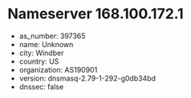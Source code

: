 # Nameserver 168.100.172.1

* as_number: 397365
* name: Unknown
* city: Windber
* country: US
* organization: AS190901
* version: dnsmasq-2.79-1-292-g0db34bd
* dnssec: false
